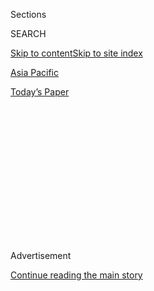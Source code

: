 <div id="app">

<div>

<div>

<div>

<div class="NYTAppHideMasthead css-1q2w90k e1suatyy0">

<div class="section css-ui9rw0 e1suatyy2">

<div class="css-eph4ug er09x8g0">

<div class="css-6n7j50">

</div>

<span class="css-1dv1kvn">Sections</span>

<div class="css-10488qs">

<span class="css-1dv1kvn">SEARCH</span>

</div>

[Skip to content](#site-content)[Skip to site index](#site-index)

</div>

<div id="masthead-section-label" class="css-1wr3we4 eaxe0e00">

[Asia
Pacific](https://www.nytimes3xbfgragh.onion/section/world/asia)

</div>

<div class="css-10698na e1huz5gh0">

</div>

</div>

<div id="masthead-bar-one" class="section hasLinks css-15hmgas e1csuq9d3">

<div class="css-uqyvli e1csuq9d0">

</div>

<div class="css-1uqjmks e1csuq9d1">

</div>

<div class="css-9e9ivx">

[](https://myaccount.nytimes3xbfgragh.onion/auth/login?response_type=cookie&client_id=vi)

</div>

<div class="css-1bvtpon e1csuq9d2">

[Today’s
Paper](https://www.nytimes3xbfgragh.onion/section/todayspaper)

</div>

</div>

</div>

</div>

<div data-aria-hidden="false">

<div id="site-content" data-role="main">

<div>

<div class="css-1aor85t" style="opacity:0.000000001;z-index:-1;visibility:hidden">

<div class="css-1hqnpie">

<div class="css-epjblv">

<span class="css-17xtcya">[Asia
Pacific](/section/world/asia)</span><span class="css-x15j1o">|</span><span class="css-fwqvlz">U.S.
Said to Find North Korea Ordered Cyberattack on
Sony</span>

</div>

<div class="css-k008qs">

<div class="css-1iwv8en">

<span class="css-18z7m18"></span>

<div>

</div>

</div>

<span class="css-1n6z4y">https://nyti.ms/1z5CZPF</span>

<div class="css-1705lsu">

<div class="css-4xjgmj">

<div class="css-4skfbu" data-role="toolbar" data-aria-label="Social Media Share buttons, Save button, and Comments Panel with current comment count" data-testid="share-tools">

  - 
  - 
  - 
  - 
    
    <div class="css-6n7j50">
    
    </div>

  - 

</div>

</div>

</div>

</div>

</div>

</div>

<div class="css-13pd83m">

</div>

<div id="top-wrapper" class="css-1sy8kpn">

<div id="top-slug" class="css-l9onyx">

Advertisement

</div>

[Continue reading the main
story](#after-top)

<div class="ad top-wrapper" style="text-align:center;height:100%;display:block;min-height:250px">

<div id="top" class="place-ad" data-position="top" data-size-key="top">

</div>

</div>

<div id="after-top">

</div>

</div>

<div id="sponsor-wrapper" class="css-1hyfx7x">

<div id="sponsor-slug" class="css-19vbshk">

Supported by

</div>

[Continue reading the main
story](#after-sponsor)

<div id="sponsor" class="ad sponsor-wrapper" style="text-align:center;height:100%;display:block">

</div>

<div id="after-sponsor">

</div>

</div>

<div class="css-1vkm6nb ehdk2mb0">

# U.S. Said to Find North Korea Ordered Cyberattack on Sony

</div>

<div class="css-79elbk" data-testid="photoviewer-wrapper">

<div class="css-z3e15g" data-testid="photoviewer-wrapper-hidden">

</div>

<div class="css-1a48zt4 ehw59r15" data-testid="photoviewer-children">

![<span class="css-16f3y1r e13ogyst0" data-aria-hidden="true">Sony
dropped plans to release “The
Interview.”</span><span class="css-cnj6d5 e1z0qqy90" itemprop="copyrightHolder"><span class="css-1ly73wi e1tej78p0">Credit...</span><span><span>David
Goldman/Associated
Press</span></span></span>](https://static01.graylady3jvrrxbe.onion/images/2014/12/18/world/asia/CYBER/CYBER-articleLarge.jpg?quality=75&auto=webp&disable=upscale)

</div>

</div>

<div class="css-xt80pu e12qa4dv0">

<div class="css-18e8msd">

<div class="css-vp77d3 epjyd6m0">

<div class="css-1baulvz">

By [<span class="css-1baulvz" itemprop="name">David E.
Sanger</span>](http://www.nytimes3xbfgragh.onion/by/david-e-sanger) and
[<span class="css-1baulvz last-byline" itemprop="name">Nicole
Perlroth</span>](http://www.nytimes3xbfgragh.onion/by/nicole-perlroth)

</div>

</div>

  - Dec. 17,
    2014

  - 
    
    <div class="css-4xjgmj">
    
    <div class="css-d8bdto" data-role="toolbar" data-aria-label="Social Media Share buttons, Save button, and Comments Panel with current comment count" data-testid="share-tools">
    
      - 
      - 
      - 
      - 
        
        <div class="css-6n7j50">
        
        </div>
    
      - 
    
    </div>
    
    </div>

</div>

</div>

<div class="section meteredContent css-1r7ky0e" name="articleBody" itemprop="articleBody">

<div class="css-1fanzo5 StoryBodyCompanionColumn">

<div class="css-53u6y8">

WASHINGTON — American officials have concluded that North Korea was
“centrally involved” in the hacking of Sony Pictures computers, even
as the studio [canceled the
release](http://www.nytimes3xbfgragh.onion/2014/12/18/business/sony-the-interview-threats.html?_r=0 "Times article.")
of a far-fetched comedy about the assassination of the North’s leader
that is believed to have led to the cyberattack.

Senior administration officials, who would not speak on the record about
the intelligence findings, said the White House was debating whether to
publicly accuse [North
Korea](http://topics.nytimes3xbfgragh.onion/top/news/international/countriesandterritories/northkorea/index.html?inline=nyt-geo "More news and information about North Korea.")
of what amounts to a cyberterrorism attack. Sony capitulated after the
hackers [threatened additional
attacks](http://www.nytimes3xbfgragh.onion/2014/12/17/business/media/sony-weighs-terrorism-threat-against-opening-of-the-interview.html "Times article, Dec. 16, 2014."),
perhaps on theaters themselves, if the movie, “The Interview,” was
released.

Officials said it was not clear how the White House would respond. Some
within the Obama administration argue that the government of Kim Jong-un
must be confronted directly. But that raises questions of what actions
the administration could credibly threaten, or how much evidence to make
public without revealing details of how it determined North Korea’s
culpability, including the possible penetration of the North’s computer
networks.

Other administration officials said a direct confrontation with the
North would provide North Korea with the kind of dispute it covets.
Japan, where Sony is an iconic corporate name, has argued that a public
accusation could interfere with [delicate diplomatic
negotiations](http://www.nytimes3xbfgragh.onion/2014/05/30/world/asia/north-korea-agrees-to-investigate-fate-of-japanese-abducted-decades-ago.html?module=Search&mabReward=relbias%3As%2C&#123;%221%22%3A%22RI%3A8%22&#125; "Times article, May 29, 2014.")
for the return of Japanese citizens kidnapped years ago.

</div>

</div>

<div class="css-1fanzo5 StoryBodyCompanionColumn">

<div class="css-53u6y8">

The government is “considering a range of options in weighing a
potential response,” said Bernadette Meehan, a spokeswoman for the
National Security Council.

The administration’s sudden urgency came after a new threat was
delivered this week to desktop computers at Sony’s offices, warning that
if “The Interview” was released on Dec. 25, “the world will be full of
fear.”

“Remember the 11th of September 2001,” it said. “We recommend you to
keep yourself distant from the places at that time.”

Hours before Sony canceled the movie, the four largest theater chains in
the United States — [Regal
Entertainment](http://topics.nytimes3xbfgragh.onion/top/news/business/companies/regal-entertainment-group/index.html?module=Search&mabReward=relbias%3Aw%2C&#123;%221%22%3A%22RI%3A8%22&#125; "Times page."),
AMC Entertainment,
[Cinemark](http://topics.nytimes3xbfgragh.onion/top/news/business/companies/cinemark-holdings-inc/index.html "Times page.")
and [Carmike
Cinemas](http://topics.nytimes3xbfgragh.onion/top/news/business/companies/carmike-cinemas-inc/index.html "Times page.")
— and several smaller chains said they would not show “The Interview” as
a result of the threat. The cancellations virtually killed the movie as
a theatrical enterprise, at least in the near term, one of the first
known instances of a threat from another nation pre-empting the release
of a movie.

While intelligence officials have concluded that the
[cyberattack](http://www.nytimes3xbfgragh.onion/2014/12/03/business/media/sony-is-again-target-of-hackers.html "Times article, Dec. 2, 2014.")
was both state-sponsored and far more destructive than any seen before
on American soil, there are still differences of opinion over whether
North Korea was aided by Sony insiders with knowledge of the company’s
computer systems, senior administration officials said.

</div>

</div>

<div class="css-1fanzo5 StoryBodyCompanionColumn">

<div class="css-53u6y8">

“This is of a different nature than past attacks,” one official said.

An attack that began by wiping out data on corporate computers —
something that had been previously seen in [South
Korea](http://www.nytimes3xbfgragh.onion/2013/03/21/world/asia/south-korea-computer-network-crashes.html?pagewanted=all&module=Search&mabReward=relbias%3Ar%2C&#123;%221%22%3A%22RI%3A8%22&#125; "Times article, March 20, 2013.")
and [Saudi
Arabia](http://www.nytimes3xbfgragh.onion/2012/10/14/world/middleeast/us-suspects-iranians-were-behind-a-wave-of-cyberattacks.html?pagewanted=all&module=Search&mabReward=relbias%3Ar%2C&#123;%221%22%3A%22RI%3A8%22&#125; "Times article, Oct. 13, 2012.")
— had turned “into a threat to the safety of Americans,” the official
said. But echoing a statement from the Department of Homeland Security,
the official said there was no specific information that an attack was
likely.

It is not clear how the United States determined that Mr. Kim’s
government had played a central role in the Sony attacks. North Korea’s
computer network has been notoriously difficult to infiltrate. But the
National Security Agency began a major effort four years ago to
penetrate the country’s computer operations, including its elite
cyberteam, and to establish “implants” in the country’s networks that,
like a radar system, would monitor the development of malware
transmitted from the country.

It is hardly a foolproof system. Much of North Korea’s hacking is done
from China. And while the attack on Sony used some commonly available
cybertools, one intelligence official said, “this was of a
sophistication that a year ago we would have said was beyond the North’s
capabilities.”

It is rare for the United States to publicly accuse countries suspected
of involvement in cyberintrusions. The administration never publicly
said who attacked White House and State Department computers over the
past two months, or [JPMorgan Chase’s
systems](http://dealbook.nytimes3xbfgragh.onion/2014/10/02/jpmorgan-discovers-further-cyber-security-issues/?module=Search&mabReward=relbias%3Ar%2C&#123;%221%22%3A%22RI%3A8%22&#125; "Times article, Oct. 2, 2014.")
last summer. Russia is suspected in the first two cases, but there is
conflicting evidence in the JPMorgan case.

But there is a long forensic trail involving the Sony hacking, several
security researchers said. The attackers used readily available
commercial tools to wipe data off Sony’s machines. They also borrowed
tools and techniques that had been used in at least two previous
attacks, [one in Saudi
Arabia](http://www.nytimes3xbfgragh.onion/2012/10/14/world/middleeast/us-suspects-iranians-were-behind-a-wave-of-cyberattacks.html?pagewanted=all&module=Search&mabReward=relbias%3Ar%2C&#123;%221%22%3A%22RI%3A8%22&#125; "Times article, Oct. 13, 2012.")
two years ago — widely attributed to Iran — and another [last year in
South
Korea](http://www.nytimes3xbfgragh.onion/2013/03/21/world/asia/south-korea-computer-network-crashes.html?pagewanted=all&module=Search&mabReward=relbias%3Ar%2C&#123;%221%22%3A%22RI%3A8%22&#125; "Times article, March 20, 2013.")
aimed at banks and media companies.

The Sony attacks were routed from command-and-control centers across the
world, including a convention center in Singapore and Thammasat
University in Thailand, the researchers said. But one of those servers,
in Bolivia, had been used in limited cyberattacks on South Korean
targets two years ago. That suggested that the same group or individuals
might have been behind the Sony attack.

The Sony malware shares remarkable similarities with that used in
attacks on South Korean banks and broadcasters last year. Those
intrusions, which also destroyed data belonging to their victims, are
believed to have been the work of a cybercriminal gang known as Dark
Seoul. Some experts say they cannot rule out the possibility that the
Sony attack was the work of a Dark Seoul copycat, the security
researchers said.

</div>

</div>

<div class="css-1fanzo5 StoryBodyCompanionColumn">

<div class="css-53u6y8">

The Sony attack also borrowed a wiping tool from an attack two years ago
at Saudi Aramco, the national oil company, where hackers wiped off data
on [30,000 of the company’s
computers](http://bits.blogs.nytimes3xbfgragh.onion/2012/08/23/hackers-lay-claim-to-saudi-aramco-cyberattack/?module=Search&mabReward=relbias%3Ar%2C&#123;%221%22%3A%22RI%3A8%22&#125; "Times article, Aug. 23, 2012."),
replacing it with [an image of a burning American
flag](http://bits.blogs.nytimes3xbfgragh.onion/2012/08/27/connecting-the-dots-after-cyberattack-on-saudi-aramco/?module=Search&mabReward=relbias%3Ar%2C&#123;%221%22%3A%22RI%3A8%22&#125; "Times article, Aug. 27, 2012.").

Security experts were never able to track down those hackers, though
United States officials have long said they believed the attacks
emanated from Iran, using tools that are now on the black market.

At Sony, investigators are looking into the possibility that the
attackers had inside help. Embedded in the malicious code were the names
of Sony servers and administrative credentials that allowed the malware
to spread across Sony’s network.

“It’s clear that they already had access to Sony’s network before the
attack,” said Jaime Blasco, a researcher at AlienVault, a cybersecurity
consulting firm.

What is remarkable in this case is that after three weeks of pressure,
the attack forced one of Hollywood’s largest studios and Japan’s most
famous companies to surrender.

Many attacks have been aimed at stealing credit card data, like the
intrusions on the [Home
Depot](http://bits.blogs.nytimes3xbfgragh.onion/2014/09/08/home-depot-confirms-that-it-was-hacked/?module=Search&mabReward=relbias%3Ar%2C&#123;%221%22%3A%22RI%3A8%22&#125; "Times article, Sept. 8, 2014.")
and
[Target](http://www.nytimes3xbfgragh.onion/2014/03/14/business/target-missed-signs-of-a-data-breach.html?module=Search&mabReward=relbias%3As%2C&#123;%221%22%3A%22RI%3A8%22&#125; "Times article, March 13, 2014.")
networks — and others at disrupting ATMs. An American and Israeli attack
known as Olympic Games that [targeted Iran’s nuclear
program](http://www.nytimes3xbfgragh.onion/2012/06/01/world/middleeast/obama-ordered-wave-of-cyberattacks-against-iran.html?pagewanted=all&module=Search&mabReward=relbias%3Aw%2C&#123;%221%22%3A%22RI%3A8%22&#125; "Times article, June 1, 2012.")
was a rare attack on infrastructure.

Sony has tried to put the best face on the situation, saying it
understood that movie theaters had to be worried about the safety of
their customers.

</div>

</div>

<div class="css-1fanzo5 StoryBodyCompanionColumn">

<div class="css-53u6y8">

But the precedent set Wednesday could be damaging. Other countries or
hacking groups could try similar tactics over movies, books or
television broadcasts that they find offensive.

The cost of the assault was small: The attackers used readily available
tools to steal data and then wipe it off Sony’s machines. Representative
Mike Rogers, the Michigan Republican who leads the House Intelligence
Committee, said the hackers had “created a backdoor to Sony’s systems”
that they repeatedly re-entered to send threatening messages to Sony
employees.

The North Koreans have half-denied involvement, but have left open the
possibility that the attacks were the “righteous deed of supporters and
sympathizers.”

But that leaves open the question of what to do about the Sony attack.
The North is under some of the heaviest economic sanctions ever applied.
A large-scale American cyberattack would require a presidential order,
and Mr. Obama has been hesitant to use the country’s cyberarsenal for
fear of retaliation.

</div>

</div>

</div>

<div>

</div>

<div>

</div>

<div>

</div>

<div>

<div id="bottom-wrapper" class="css-1ede5it">

<div id="bottom-slug" class="css-l9onyx">

Advertisement

</div>

[Continue reading the main
story](#after-bottom)

<div id="bottom" class="ad bottom-wrapper" style="text-align:center;height:100%;display:block;min-height:90px">

</div>

<div id="after-bottom">

</div>

</div>

</div>

</div>

</div>

## Site Index

<div>

</div>

## Site Information Navigation

  - [© <span>2020</span> <span>The New York Times
    Company</span>](https://help.nytimes3xbfgragh.onion/hc/en-us/articles/115014792127-Copyright-notice)

<!-- end list -->

  - [NYTCo](https://www.nytco.com/)
  - [Contact
    Us](https://help.nytimes3xbfgragh.onion/hc/en-us/articles/115015385887-Contact-Us)
  - [Work with us](https://www.nytco.com/careers/)
  - [Advertise](https://nytmediakit.com/)
  - [T Brand Studio](http://www.tbrandstudio.com/)
  - [Your Ad
    Choices](https://www.nytimes3xbfgragh.onion/privacy/cookie-policy#how-do-i-manage-trackers)
  - [Privacy](https://www.nytimes3xbfgragh.onion/privacy)
  - [Terms of
    Service](https://help.nytimes3xbfgragh.onion/hc/en-us/articles/115014893428-Terms-of-service)
  - [Terms of
    Sale](https://help.nytimes3xbfgragh.onion/hc/en-us/articles/115014893968-Terms-of-sale)
  - [Site
    Map](https://spiderbites.nytimes3xbfgragh.onion)
  - [Help](https://help.nytimes3xbfgragh.onion/hc/en-us)
  - [Subscriptions](https://www.nytimes3xbfgragh.onion/subscription?campaignId=37WXW)

</div>

</div>

</div>

</div>
